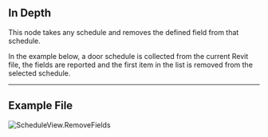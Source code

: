 ## In Depth
This node takes any schedule and removes the defined field from that schedule.

In the example below, a door schedule is collected from the current Revit file, the fields are reported and the first item in the list is removed from the selected schedule.

___
## Example File

![ScheduleView.RemoveFields](./Revit.Elements.Views.ScheduleView.RemoveFields_img.jpg)
